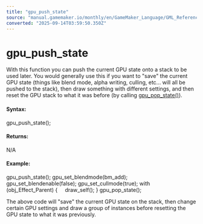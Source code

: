 ```yaml
---
title: "gpu_push_state"
source: "manual.gamemaker.io/monthly/en/GameMaker_Language/GML_Reference/Drawing/GPU_Control/gpu_push_state.htm"
converted: "2025-09-14T03:59:50.350Z"
---
```


# gpu\_push\_state

With this function you can push the current GPU state onto a stack to be used later. You would generally use this if you want to "save" the current GPU state (things like blend mode, alpha writing, culling, etc... will all be pushed to the stack), then draw something with different settings, and then reset the GPU stack to what it was before (by calling [gpu\_pop\_state()](gpu_pop_state.md)).

#### Syntax:

gpu\_push\_state();

#### Returns:

N/A

#### Example:

gpu\_push\_state();
gpu\_set\_blendmode(bm\_add);
gpu\_set\_blendenable(false);
gpu\_set\_cullmode(true);
with (obj\_Effect\_Parent)
{
    draw\_self();
}
gpu\_pop\_state();

The above code will "save" the current GPU state on the stack, then change certain GPU settings and draw a group of instances before resetting the GPU state to what it was previously.